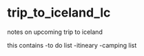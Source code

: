 # trip_to_iceland_lc

notes on upcoming trip to iceland

this contains
  -to do list
  -itineary
  -camping list
